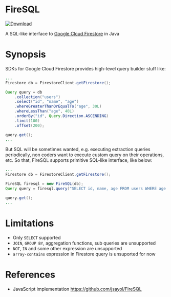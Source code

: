 # FireSQL

[ ![Download](https://api.bintray.com/packages/syucream/maven/com.syucream.firesql/images/download.svg?version=0.0.1) ](https://bintray.com/syucream/maven/com.syucream.firesql/0.0.1/link)

A SQL-like interface to [Google Cloud Firestore](https://firebase.google.com/docs/firestore) in Java

# Synopsis

SDKs for Google Cloud Firestore provides high-level query builder stuff like:

```java
...
Firestore db = FirestoreClient.getFirestore();

Query query = db
    .collection("users")
    .select("id", "name", "age")
    .whereGreaterThanOrEqualTo("age", 30L)
    .whereLessThan("age", 40L)
    .orderBy("id", Query.Direction.ASCENDING)
    .limit(100)
    .offset(200);

query.get();
...
```

But SQL will be sometimes wanted, e.g. executing extraction queries periodically, non coders want to execute custom query on their operations, etc.
So that, FireSQL supports primitive SQL-like interface, like below:

```java 
...
Firestore db = FirestoreClient.getFirestore();

FireSQL firesql = new FireSQL(db);
Query query = firesql.query("SELECT id, name, age FROM users WHERE age >= 30 AND age < 40 ORDER BY id LIMIT 100 OFFSET 200");

query.get();
...
```

# Limitations

- Only `SELECT` supported
- `JOIN`, `GROUP BY`, aggregation functions, sub queries are unsupported
- `NOT`, `IN` and some other expression are unsupported
- `array-contains` expression in Firestore query is unsuported for now

# References

- JavaScript implementation https://github.com/jsayol/FireSQL
